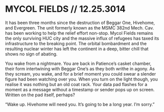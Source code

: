 # MYCOL FIELDS // 12.25.3014
It has been three months since the destruction of Beggar One, Hivehome, and Evergreen. The unit formerly known as the MSMC 382nd Mech. Cav. has been working to help the relief effort non-stop. Mycol Fields remains the only surviving HUC city and the massive influx of refugees has taxed its infrastructure to the breaking point. The orbital bombardment and the resulting nuclear winter has left the continent in a deep, bitter chill that shows no sign of abating.

You wake from a nightmare. You are back in Patience’s casket chamber, their form intertwining with Beggar One’s as they both writhe in agony. As they scream, you wake, and for a brief moment you could swear a slender figure had been watching over you. When you turn on the light though, you realise it was nothing but an old coat rack.
Your data pad flashes for a moment as a message without a timestamp or sender pops up on screen. Written on the pad itself, perhaps?
 
“Wake up. Hivehome will need you. It’s going to be a long year. I’m sorry.” 